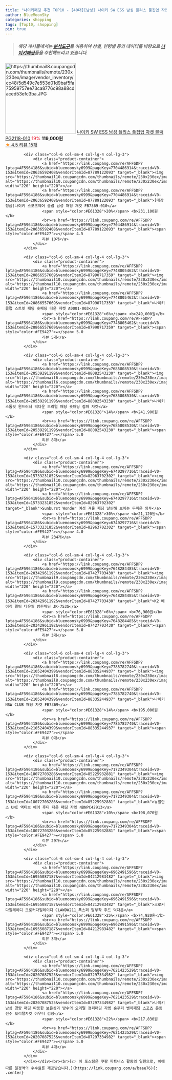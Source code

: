 ```yaml
---
title: "나이키패딩 추천 TOP10 - [40대][남성] 나이키 SW ESS 남성 플리스 풀집업 자켓 블랙 PG2118-010"
author: BlueMoonSky
categories: shopping
tags: [Top10, shopping]
pin: true
---
```


> ##### 해당 게시물에서는 [**분석도구**](https://itemscout.io/)를 이용하여 **성별**, **연령별** 등의 데이터를 바탕으로 [**나이키패딩**](https://link.coupang.com/a/baae76)들을 추천해드리고 있습니다.
<div class="container"><div class="row">
            <div class="col-6 col-sm-4 col-lg-4 col-lg-3">
                <div class="product-container">
                    <a href="https://link.coupang.com/re/AFFSDP?lptag=AF5964186&subid=bluemoonsky6999&pageKey=6865001041&traceid=V0-153&itemId=16406140660&vendorItemId=83597255371" target="_blank"><img src="https://thumbnail8.coupangcdn.com/thumbnails/remote/230x230ex/image/vendor_inventory/cc48/5d549c7e553d01d9baf5fa75959757ee73ca8776c98a88cdaced53efc3ba.JPG" alt="https://thumbnail8.coupangcdn.com/thumbnails/remote/230x230ex/image/vendor_inventory/cc48/5d549c7e553d01d9baf5fa75959757ee73ca8776c98a88cdaced53efc3ba.JPG" width="220" height="220"></a>
                    <a href="https://link.coupang.com/re/AFFSDP?lptag=AF5964186&subid=bluemoonsky6999&pageKey=6865001041&traceid=V0-153&itemId=16406140660&vendorItemId=83597255371" target="_blank">나이키 SW ESS 남성 플리스 풀집업 자켓 블랙 PG2118-010</a>
                    <span style="color:#E61328">19%</span> <b>119,000원</b>
                    <br><a href="https://link.coupang.com/re/AFFSDP?lptag=AF5964186&subid=bluemoonsky6999&pageKey=6865001041&traceid=V0-153&itemId=16406140660&vendorItemId=83597255371" target="_blank"><span style="color:#FE9427">★</span> 4.5
                    리뷰 15개</a>
                </div>
            </div>
            
            <div class="col-6 col-sm-4 col-lg-4 col-lg-3">
                <div class="product-container">
                    <a href="https://link.coupang.com/re/AFFSDP?lptag=AF5964186&subid=bluemoonsky6999&pageKey=7704486914&traceid=V0-153&itemId=20636592408&vendorItemId=87789122093" target="_blank"><img src="https://thumbnail10.coupangcdn.com/thumbnails/remote/230x230ex/image/vendor_inventory/8f27/5603183bff1a4aa957dea6214df42b485782b2225048682c9c631eba7f7a.png" alt="https://thumbnail10.coupangcdn.com/thumbnails/remote/230x230ex/image/vendor_inventory/8f27/5603183bff1a4aa957dea6214df42b485782b2225048682c9c631eba7f7a.png" width="220" height="220"></a>
                    <a href="https://link.coupang.com/re/AFFSDP?lptag=AF5964186&subid=bluemoonsky6999&pageKey=7704486914&traceid=V0-153&itemId=20636592408&vendorItemId=87789122093" target="_blank">[매장정품]나이키 스포츠웨어 클럽 남성 패딩 재킷 FB7369-010</a>
                    <span style="color:#E61328">20%</span> <b>231,100원</b>
                    <br><a href="https://link.coupang.com/re/AFFSDP?lptag=AF5964186&subid=bluemoonsky6999&pageKey=7704486914&traceid=V0-153&itemId=20636592408&vendorItemId=87789122093" target="_blank"><span style="color:#FE9427">★</span> 4.5
                    리뷰 10개</a>
                </div>
            </div>
            
            <div class="col-6 col-sm-4 col-lg-4 col-lg-3">
                <div class="product-container">
                    <a href="https://link.coupang.com/re/AFFSDP?lptag=AF5964186&subid=bluemoonsky6999&pageKey=7748805462&traceid=V0-153&itemId=20866557669&vendorItemId=87990717359" target="_blank"><img src="https://thumbnail10.coupangcdn.com/thumbnails/remote/230x230ex/image/vendor_inventory/7b96/5e03053ef69f45a9ec93ba2feb4afa503987e0ff591a06f76105e5b17798.jpg" alt="https://thumbnail10.coupangcdn.com/thumbnails/remote/230x230ex/image/vendor_inventory/7b96/5e03053ef69f45a9ec93ba2feb4afa503987e0ff591a06f76105e5b17798.jpg" width="220" height="220"></a>
                    <a href="https://link.coupang.com/re/AFFSDP?lptag=AF5964186&subid=bluemoonsky6999&pageKey=7748805462&traceid=V0-153&itemId=20866557669&vendorItemId=87990717359" target="_blank">나이키 클럽 스트릿 패딩 숏패딩 다운 자켓 A0001-003</a>
                    <span style="color:#E61328">6%</span> <b>249,000원</b>
                    <br><a href="https://link.coupang.com/re/AFFSDP?lptag=AF5964186&subid=bluemoonsky6999&pageKey=7748805462&traceid=V0-153&itemId=20866557669&vendorItemId=87990717359" target="_blank"><span style="color:#FE9427">★</span> 5.0
                    리뷰 5개</a>
                </div>
            </div>
            
            <div class="col-6 col-sm-4 col-lg-4 col-lg-3">
                <div class="product-container">
                    <a href="https://link.coupang.com/re/AFFSDP?lptag=AF5964186&subid=bluemoonsky6999&pageKey=7685808530&traceid=V0-153&itemId=20539291199&vendorItemId=88082543230" target="_blank"><img src="https://thumbnail6.coupangcdn.com/thumbnails/remote/230x230ex/image/vendor_inventory/9c66/7d80f08e29149d8bb40f0d3db26c00005e2c893b6cad6692dc5b9b078f82.jpg" alt="https://thumbnail6.coupangcdn.com/thumbnails/remote/230x230ex/image/vendor_inventory/9c66/7d80f08e29149d8bb40f0d3db26c00005e2c893b6cad6692dc5b9b078f82.jpg" width="220" height="220"></a>
                    <a href="https://link.coupang.com/re/AFFSDP?lptag=AF5964186&subid=bluemoonsky6999&pageKey=7685808530&traceid=V0-153&itemId=20539291199&vendorItemId=88082543230" target="_blank">나이키 스톰핏 윈드러너 덕다운 오리털 패딩 숏패딩 점퍼 자켓</a>
                    <span style="color:#E61328">14%</span> <b>241,900원</b>
                    <br><a href="https://link.coupang.com/re/AFFSDP?lptag=AF5964186&subid=bluemoonsky6999&pageKey=7685808530&traceid=V0-153&itemId=20539291199&vendorItemId=88082543230" target="_blank"><span style="color:#FE9427">★</span> 5.0
                    리뷰 8개</a>
                </div>
            </div>
            
            <div class="col-6 col-sm-4 col-lg-4 col-lg-3">
                <div class="product-container">
                    <a href="https://link.coupang.com/re/AFFSDP?lptag=AF5964186&subid=bluemoonsky6999&pageKey=6740297716&traceid=V0-153&itemId=15733231852&vendorItemId=82963702302" target="_blank"><img src="https://thumbnail10.coupangcdn.com/thumbnails/remote/230x230ex/image/vendor_inventory/5fd5/aa5119b7cf55ea2ae725dea409f898397005b47cd802cd90fbf7f9e846f1.jpg" alt="https://thumbnail10.coupangcdn.com/thumbnails/remote/230x230ex/image/vendor_inventory/5fd5/aa5119b7cf55ea2ae725dea409f898397005b47cd802cd90fbf7f9e846f1.jpg" width="220" height="220"></a>
                    <a href="https://link.coupang.com/re/AFFSDP?lptag=AF5964186&subid=bluemoonsky6999&pageKey=6740297716&traceid=V0-153&itemId=15733231852&vendorItemId=82963702302" target="_blank">Sunburst Wonder 여성 겨울 패딩 날씬해 보이는 두꺼운 외투</a>
                    <span style="color:#E61328">30%</span> <b>21,120원</b>
                    <br><a href="https://link.coupang.com/re/AFFSDP?lptag=AF5964186&subid=bluemoonsky6999&pageKey=6740297716&traceid=V0-153&itemId=15733231852&vendorItemId=82963702302" target="_blank"><span style="color:#FE9427">★</span> 4.0
                    리뷰 234개</a>
                </div>
            </div>
            
            <div class="col-6 col-sm-4 col-lg-4 col-lg-3">
                <div class="product-container">
                    <a href="https://link.coupang.com/re/AFFSDP?lptag=AF5964186&subid=bluemoonsky6999&pageKey=7648284485&traceid=V0-153&itemId=20342961192&vendorItemId=87427703430" target="_blank"><img src="https://thumbnail9.coupangcdn.com/thumbnails/remote/230x230ex/image/vendor_inventory/e539/9563a7dc22c2aac875077e17ed50d3f14eabb5f6e42aa11c25dff294bc78.jpg" alt="https://thumbnail9.coupangcdn.com/thumbnails/remote/230x230ex/image/vendor_inventory/e539/9563a7dc22c2aac875077e17ed50d3f14eabb5f6e42aa11c25dff294bc78.jpg" width="220" height="220"></a>
                    <a href="https://link.coupang.com/re/AFFSDP?lptag=AF5964186&subid=bluemoonsky6999&pageKey=7648284485&traceid=V0-153&itemId=20342961192&vendorItemId=87427703430" target="_blank">K2 베이직 퀼팅 다운필 방한패딩 JK-753S</a>
                    <span style="color:#E61328">6%</span> <b>76,900원</b>
                    <br><a href="https://link.coupang.com/re/AFFSDP?lptag=AF5964186&subid=bluemoonsky6999&pageKey=7648284485&traceid=V0-153&itemId=20342961192&vendorItemId=87427703430" target="_blank"><span style="color:#FE9427">★</span> 5.0
                    리뷰 3개</a>
                </div>
            </div>
            
            <div class="col-6 col-sm-4 col-lg-4 col-lg-3">
                <div class="product-container">
                    <a href="https://link.coupang.com/re/AFFSDP?lptag=AF5964186&subid=bluemoonsky6999&pageKey=7785782740&traceid=V0-153&itemId=21052404399&vendorItemId=88335244937" target="_blank"><img src="https://thumbnail8.coupangcdn.com/thumbnails/remote/230x230ex/image/vendor_inventory/fef3/cf86894c19b8ffcd75e1199b65faab8b56d935c7541748e710e26ce89fff.jpg" alt="https://thumbnail8.coupangcdn.com/thumbnails/remote/230x230ex/image/vendor_inventory/fef3/cf86894c19b8ffcd75e1199b65faab8b56d935c7541748e710e26ce89fff.jpg" width="220" height="220"></a>
                    <a href="https://link.coupang.com/re/AFFSDP?lptag=AF5964186&subid=bluemoonsky6999&pageKey=7785782740&traceid=V0-153&itemId=21052404399&vendorItemId=88335244937" target="_blank">나이키 NSW CLUB 패딩 자켓 FB7369</a>
                    <span style="color:#E61328">14%</span> <b>195,000원</b>
                    <br><a href="https://link.coupang.com/re/AFFSDP?lptag=AF5964186&subid=bluemoonsky6999&pageKey=7785782740&traceid=V0-153&itemId=21052404399&vendorItemId=88335244937" target="_blank"><span style="color:#FE9427">★</span> 
                    리뷰 0개</a>
                </div>
            </div>
            
            <div class="col-6 col-sm-4 col-lg-4 col-lg-3">
                <div class="product-container">
                    <a href="https://link.coupang.com/re/AFFSDP?lptag=AF5964186&subid=bluemoonsky6999&pageKey=7172349304&traceid=V0-153&itemId=18072703286&vendorItemId=85225932881" target="_blank"><img src="https://thumbnail10.coupangcdn.com/thumbnails/remote/230x230ex/image/rs_quotation_api/g4qrjcbu/b5126c0a88fd4f3898af4ba3dbe45dba.jpg" alt="https://thumbnail10.coupangcdn.com/thumbnails/remote/230x230ex/image/rs_quotation_api/g4qrjcbu/b5126c0a88fd4f3898af4ba3dbe45dba.jpg" width="220" height="220"></a>
                    <a href="https://link.coupang.com/re/AFFSDP?lptag=AF5964186&subid=bluemoonsky6999&pageKey=7172349304&traceid=V0-153&itemId=18072703286&vendorItemId=85225932881" target="_blank">뉴발란스 UNI 액티브 에어 후디 다운 패딩 자켓 NBNPC42913</a>
                    <span style="color:#E61328">10%</span> <b>198,070원</b>
                    <br><a href="https://link.coupang.com/re/AFFSDP?lptag=AF5964186&subid=bluemoonsky6999&pageKey=7172349304&traceid=V0-153&itemId=18072703286&vendorItemId=85225932881" target="_blank"><span style="color:#FE9427">★</span> 5.0
                    리뷰 29개</a>
                </div>
            </div>
            
            <div class="col-6 col-sm-4 col-lg-4 col-lg-3">
                <div class="product-container">
                    <a href="https://link.coupang.com/re/AFFSDP?lptag=AF5964186&subid=bluemoonsky6999&pageKey=6962491596&traceid=V0-153&itemId=16955087187&vendorItemId=84212983482" target="_blank"><img src="https://thumbnail10.coupangcdn.com/thumbnails/remote/230x230ex/image/vendor_inventory/1456/cfc9660aa96bd94e2a9b1c9f16e36521e609bb2246a82f42d7e061d5b1ae.jpg" alt="https://thumbnail10.coupangcdn.com/thumbnails/remote/230x230ex/image/vendor_inventory/1456/cfc9660aa96bd94e2a9b1c9f16e36521e609bb2246a82f42d7e061d5b1ae.jpg" width="220" height="220"></a>
                    <a href="https://link.coupang.com/re/AFFSDP?lptag=AF5964186&subid=bluemoonsky6999&pageKey=6962491596&traceid=V0-153&itemId=16955087187&vendorItemId=84212983482" target="_blank">크로커다일레이디 크로커다일레이디 CLAWDW211_폭스퍼 탈부착 후드 덕다운</a>
                    <span style="color:#E61328">25%</span> <b>74,920원</b>
                    <br><a href="https://link.coupang.com/re/AFFSDP?lptag=AF5964186&subid=bluemoonsky6999&pageKey=6962491596&traceid=V0-153&itemId=16955087187&vendorItemId=84212983482" target="_blank"><span style="color:#FE9427">★</span> 5.0
                    리뷰 3개</a>
                </div>
            </div>
            
            <div class="col-6 col-sm-4 col-lg-4 col-lg-3">
                <div class="product-container">
                    <a href="https://link.coupang.com/re/AFFSDP?lptag=AF5964186&subid=bluemoonsky6999&pageKey=7621423529&traceid=V0-153&itemId=20207087525&vendorItemId=87297334982" target="_blank"><img src="https://thumbnail10.coupangcdn.com/thumbnails/remote/230x230ex/image/vendor_inventory/0315/0b7bba2adee0650750b7ef59f0a4a7aab4459f44f3ba25d51b9d2e014ab3.jpg" alt="https://thumbnail10.coupangcdn.com/thumbnails/remote/230x230ex/image/vendor_inventory/0315/0b7bba2adee0650750b7ef59f0a4a7aab4459f44f3ba25d51b9d2e014ab3.jpg" width="220" height="220"></a>
                    <a href="https://link.coupang.com/re/AFFSDP?lptag=AF5964186&subid=bluemoonsky6999&pageKey=7621423529&traceid=V0-153&itemId=20207087525&vendorItemId=87297334982" target="_blank">나이키 남성 경량 패딩 따뜻한 보온성과 방수의 오리털 점퍼패딩 자켓 숏푸퍼 벤치패딩 스포츠 운동 선수 오리털자켓 아우터 검정</a>
                    <span style="color:#E61328">22%</span> <b>217,830원</b>
                    <br><a href="https://link.coupang.com/re/AFFSDP?lptag=AF5964186&subid=bluemoonsky6999&pageKey=7621423529&traceid=V0-153&itemId=20207087525&vendorItemId=87297334982" target="_blank"><span style="color:#FE9427">★</span> 5.0
                    리뷰 4개</a>
                </div>
            </div>
            </div></div><br><br>[👉 이 포스팅은 쿠팡 파트너스 활동의 일환으로, 이에 따른 일정액의 수수료를 제공받습니다.](https://link.coupang.com/a/baae76){: .center}